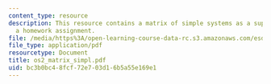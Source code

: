 ```yaml
---
content_type: resource
description: This resource contains a matrix of simple systems as a supplement to
  a homework assignment.
file: /media/https%3A/open-learning-course-data-rc.s3.amazonaws.com/esd-34-system-architecture-january-iap-2007/bc3b0bc48fcf72e703d16b5a55e169e1_os2_matrix_simpl.pdf
file_type: application/pdf
resourcetype: Document
title: os2_matrix_simpl.pdf
uid: bc3b0bc4-8fcf-72e7-03d1-6b5a55e169e1
---
```

